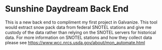 # Sunshine Daydream Back End
This is a new back end to compliment my first project in Galvanize.  This tool would extract snow pack data from federal SNOTEL stations and give me custody of the data rather than relying on the SNOTEL servers for historical data.  For more information on SNOTEL stations and how they collect data please see https://www.wcc.nrcs.usda.gov/about/mon_automate.html
